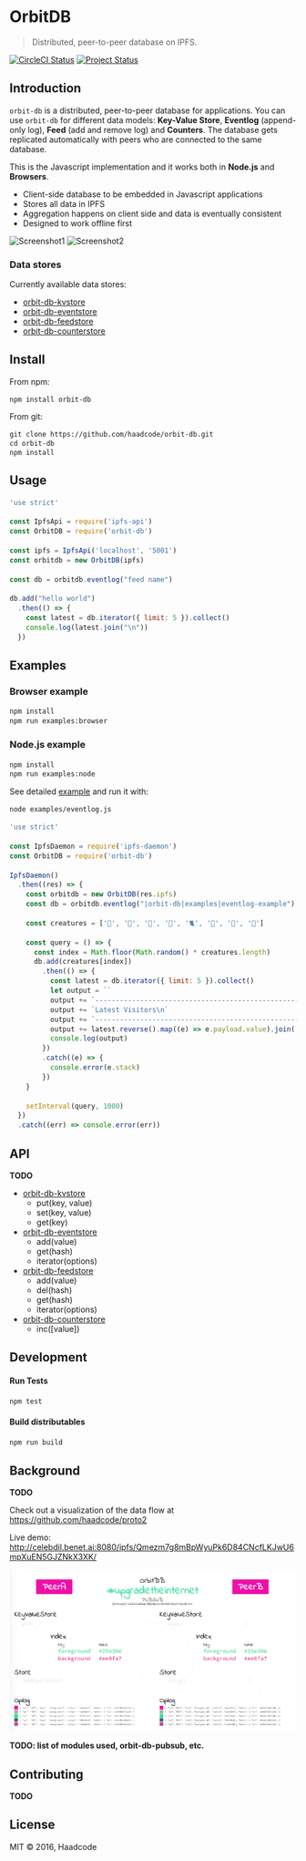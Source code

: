 # OrbitDB

> Distributed, peer-to-peer database on IPFS.

[![CircleCI Status](https://circleci.com/gh/haadcode/orbit.svg?style=shield&circle-token=158cdbe02f9dc4ca4cf84d8f54a8b17b4ed881a1)](https://circleci.com/gh/haadcode/orbit-db)
[![Project Status](https://badge.waffle.io/haadcode/orbit.svg?label=In%20Progress&title=In%20Progress)](https://waffle.io/haadcode/orbit?source=haadcode%2Forbit-db,haadcode%2Forbit-db-counterstore,haadcode%2Forbit-db-eventstore,haadcode%2Forbit-db-feedstore,haadcode%2Forbit-db-kvstore,haadcode%2Forbit-db-store,haadcode%2Fipfs-log)

## Introduction

`orbit-db` is a distributed, peer-to-peer database for applications. You can use `orbit-db` for different data models: **Key-Value Store**, **Eventlog** (append-only log), **Feed** (add and remove log) and **Counters**. The database gets replicated automatically with peers who are connected to the same database.

This is the Javascript implementation and it works both in **Node.js** and **Browsers**.

- Client-side database to be embedded in Javascript applications
- Stores all data in IPFS
- Aggregation happens on client side and data is eventually consistent
- Designed to work offline first

![Screenshot1](https://raw.githubusercontent.com/haadcode/orbit-db/blob/master/screenshots/orbit-db-demo1.png)
![Screenshot2](https://raw.githubusercontent.com/haadcode/orbit-db/blob/master/screenshots/orbit-db-demo3.png)

### Data stores

Currently available data stores:

- [orbit-db-kvstore](https://github.com/haadcode/orbit-db-kvstore)
- [orbit-db-eventstore](https://github.com/haadcode/orbit-db-eventstore)
- [orbit-db-feedstore](https://github.com/haadcode/orbit-db-feedstore)
- [orbit-db-counterstore](https://github.com/haadcode/orbit-db-counterstore)

## Install

From npm:
```
npm install orbit-db
```

From git:
```
git clone https://github.com/haadcode/orbit-db.git
cd orbit-db
npm install
```

## Usage

```javascript
'use strict'

const IpfsApi = require('ipfs-api')
const OrbitDB = require('orbit-db')

const ipfs = IpfsApi('localhost', '5001')
const orbitdb = new OrbitDB(ipfs)

const db = orbitdb.eventlog("feed name")

db.add("hello world")
  .then(() => {
    const latest = db.iterator({ limit: 5 }).collect()
    console.log(latest.join("\n"))
  })
```

## Examples

### Browser example

```bash
npm install
npm run examples:browser
```

### Node.js example

```bash
npm install
npm run examples:node
```

See detailed [example](https://github.com/haadcode/orbit-db/blob/master/examples/eventlog.js) and run it with:
```bash
node examples/eventlog.js
```

```javascript
'use strict'

const IpfsDaemon = require('ipfs-daemon')
const OrbitDB = require('orbit-db')

IpfsDaemon()
  .then((res) => {
    const orbitdb = new OrbitDB(res.ipfs)
    const db = orbitdb.eventlog("|orbit-db|examples|eventlog-example")

    const creatures = ['🐙', '🐷', '🐬', '🐞', '🐈', '🙉', '🐸', '🐓']

    const query = () => {
      const index = Math.floor(Math.random() * creatures.length)
      db.add(creatures[index])
        .then(() => {
          const latest = db.iterator({ limit: 5 }).collect()
          let output = ``
          output += `---------------------------------------------------\n`
          output += `Latest Visitors\n`
          output += `---------------------------------------------------\n`
          output += latest.reverse().map((e) => e.payload.value).join('\n') + `\n`
          console.log(output)          
        })
        .catch((e) => {
          console.error(e.stack)
        })
    }

    setInterval(query, 1000)
  })
  .catch((err) => console.error(err))
```

## API

**TODO**

- [orbit-db-kvstore](https://github.com/haadcode/orbit-db-kvstore)
  - put(key, value)
  - set(key, value)
  - get(key)
- [orbit-db-eventstore](https://github.com/haadcode/orbit-db-eventstore)
  - add(value)
  - get(hash)
  - iterator(options)
- [orbit-db-feedstore](https://github.com/haadcode/orbit-db-feedstore)
  - add(value)
  - del(hash)
  - get(hash)
  - iterator(options)
- [orbit-db-counterstore](https://github.com/haadcode/orbit-db-counterstore)
  - inc([value])

## Development

#### Run Tests
```bash
npm test
```

#### Build distributables
```bash
npm run build
```

## Background

**TODO**

Check out a visualization of the data flow at https://github.com/haadcode/proto2

Live demo: http://celebdil.benet.ai:8080/ipfs/Qmezm7g8mBpWyuPk6D84CNcfLKJwU6mpXuEN5GJZNkX3XK/

![Screenshot](https://raw.githubusercontent.com/haadcode/proto2/master/screenshot.png)

**TODO: list of modules used, orbit-db-pubsub, etc.**

## Contributing

**TODO**

## License

MIT ©️ 2016, Haadcode
